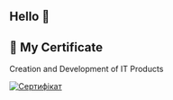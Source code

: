 ## Hello 👋

## 📜 My Certificate
Creation and Development of IT Products

[![Сертифікат](https://img.shields.io/badge/View%20Certificate-PDF-blue?logo=adobeacrobatreader&style=for-the-badge)](https://github.com/MTGMODS/MTGMODS/blob/main/Creation%20and%20Development%20of%20IT%20Products.pdf)
